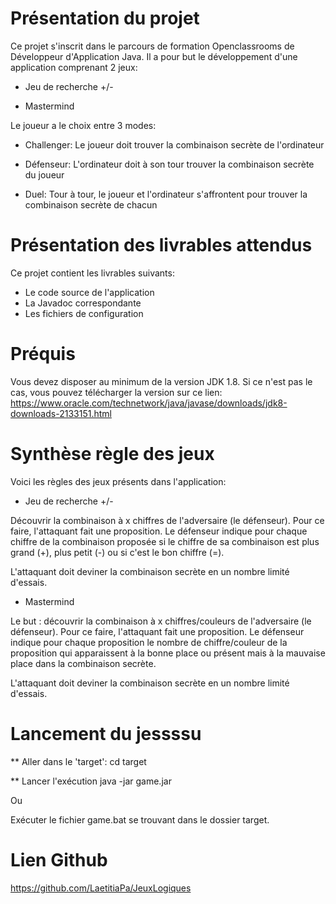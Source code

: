 # Présentation du projet  


Ce projet s'inscrit dans le parcours de formation Openclassrooms de Développeur d'Application Java.
Il a pour but le développement d'une application comprenant 2 jeux:

- Jeu de recherche +/-

- Mastermind

Le joueur a le choix entre 3 modes:

- Challenger: Le joueur doit trouver la combinaison secrète de l'ordinateur

- Défenseur: L'ordinateur doit à son tour trouver la combinaison secrète du joueur

- Duel: Tour à tour, le joueur et l'ordinateur s'affrontent pour trouver la combinaison secrète de chacun


# Présentation des livrables attendus

Ce projet contient les livrables suivants:

- Le code source de l'application
- La Javadoc correspondante
- Les fichiers de configuration


# Préquis

Vous devez disposer au minimum de la version JDK 1.8.
Si ce n'est pas le cas, vous pouvez télécharger la version sur ce lien: https://www.oracle.com/technetwork/java/javase/downloads/jdk8-downloads-2133151.html



# Synthèse règle des jeux

Voici les règles des jeux présents dans l'application:


- Jeu de recherche +/-

Découvrir la combinaison à x chiffres de l'adversaire (le défenseur). Pour ce faire, l'attaquant fait une proposition. 
Le défenseur indique pour chaque chiffre de la combinaison proposée si le chiffre de sa combinaison est plus grand (+), plus petit (-) ou si c'est le bon chiffre (=).

L'attaquant doit deviner la combinaison secrète en un nombre limité d'essais.

- Mastermind

Le but : découvrir la combinaison à x chiffres/couleurs de l'adversaire (le défenseur). Pour ce faire, l'attaquant fait une proposition. 
Le défenseur indique pour chaque proposition le nombre de chiffre/couleur de la proposition qui apparaissent à la bonne place ou présent mais à la mauvaise place dans la combinaison secrète.

L'attaquant doit deviner la combinaison secrète en un nombre limité d'essais.


# Lancement du jessssu

** Aller dans le 'target':
cd  target

** Lancer l'exécution
java -jar  game.jar

Ou 

Exécuter le fichier game.bat se trouvant dans le dossier target.


# Lien Github

https://github.com/LaetitiaPa/JeuxLogiques
